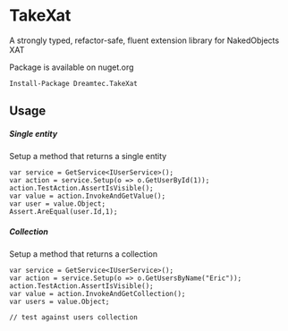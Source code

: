 # TakeXat
A strongly typed, refactor-safe, fluent extension library for NakedObjects XAT

Package is available on nuget.org
```
Install-Package Dreamtec.TakeXat
```

## Usage
##### Single entity
Setup a method that returns a single entity
```
var service = GetService<IUserService>();
var action = service.Setup(o => o.GetUserById(1));
action.TestAction.AssertIsVisible();
var value = action.InvokeAndGetValue();
var user = value.Object;
Assert.AreEqual(user.Id,1);
```

##### Collection
Setup a method that returns a collection
```
var service = GetService<IUserService>();
var action = service.Setup(o => o.GetUsersByName("Eric"));
action.TestAction.AssertIsVisible();
var value = action.InvokeAndGetCollection();
var users = value.Object;

// test against users collection

```
